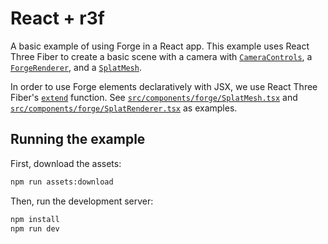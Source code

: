 # React + r3f

A basic example of using Forge in a React app. This example uses React Three Fiber to create a basic scene with a camera with [`CameraControls`](https://drei.docs.pmnd.rs/controls/camera-controls), a [`ForgeRenderer`](./src/components/forge/SplatRenderer.tsx), and a [`SplatMesh`](./src/components/forge/SplatMesh.tsx).

In order to use Forge elements declaratively with JSX, we use React Three Fiber's [`extend`](https://r3f.docs.pmnd.rs/api/typescript#extend-usage) function. See [`src/components/forge/SplatMesh.tsx`](./src/components/forge/SplatMesh.tsx) and [`src/components/forge/SplatRenderer.tsx`](./src/components/forge/SplatRenderer.tsx) as examples.

## Running the example

First, download the assets:

```bash
npm run assets:download
```

Then, run the development server:

```bash
npm install
npm run dev
```
